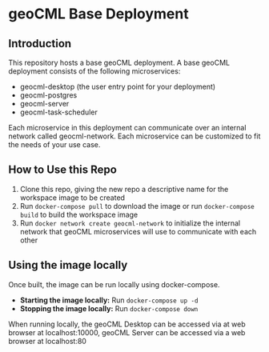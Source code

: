 # geoCML Base Deployment

## Introduction

This repository hosts a base geoCML deployment. A base geoCML deployment consists of the following microservices:
- geocml-desktop (the user entry point for your deployment)
- geocml-postgres
- geocml-server
- geocml-task-scheduler

Each microservice in this deployment can communicate over an internal network called geocml-network. Each microservice can be customized to fit the needs of your use case.

## How to Use this Repo

1. Clone this repo, giving the new repo a descriptive name for the workspace image to be created
1. Run `docker-compose pull` to download the image or run `docker-compose build` to build the workspace image
1. Run `docker network create geocml-network` to initialize the internal network that geoCML microservices will use to communicate with each other

## Using the image locally

Once built, the image can be run locally using docker-compose.

- **Starting the image locally:** Run `docker-compose up -d`
- **Stopping the image locally:** Run `docker-compose down`

When running locally, the geoCML Desktop can be accessed via at web browser at localhost:10000, geoCML Server can be accessed via a web browser at localhost:80
